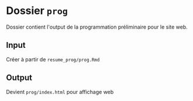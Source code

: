 # Dossier `prog`

Dossier contient l'output de la programmation préliminaire pour le site web.

## Input
Créer à partir de `resume_prog/prog.Rmd`

## Output

Devient `prog/index.html` pour affichage web